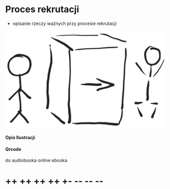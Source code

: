 # Proces rekrutacji

+ opisanie rzeczy ważnych przy procesie rekrutacji



![wejście-wyjście](../img/we-wy.png)

#### Opis Ilustracji


#### Qrcode
do audiobooka online
ebooka



# ++ ++ ++ ++ +- -- -- --
